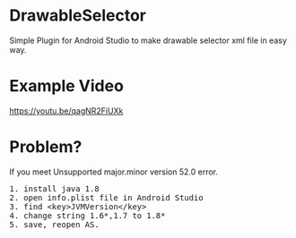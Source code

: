 # DrawableSelector

Simple Plugin for Android Studio
to make drawable selector xml file 
in easy way.

# Example Video
https://youtu.be/qagNR2FiUXk


# Problem?
If you meet Unsupported major.minor version 52.0 error.
<pre>
1. install java 1.8
2. open info.plist file in Android Studio
3. find &ltkey&gtJVMVersion&lt/key&gt
4. change string 1.6*,1.7 to 1.8*
5. save, reopen AS.
</pre>
